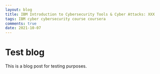 ```yaml
---
layout: blog
title: IBM Introduction to Cybersecurity Tools & Cyber Attacks: XXX
tags: IBM cyber cybersecurity course coursera
comments: true
date: 2021-10-07
---
```


# Test blog

This is a blog post for testing purposes.

